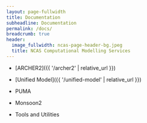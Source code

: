 ```yaml
---
layout: page-fullwidth
title: Documentation
subheadline: Documentation
permalink: /docs/
breadcrumb: true
header:
  image_fullwidth: ncas-page-header-bg.jpeg
  title: NCAS Computational Modelling Services
---
```


* [ARCHER2]({{ '/archer2' | relative_url }})

* [Unified Model]({{ '/unified-model' | relative_url }})

* PUMA

* Monsoon2

* Tools and Utilities


